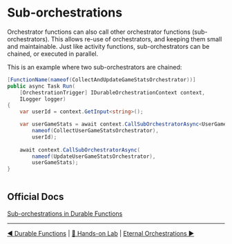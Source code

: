 # Sub-orchestrations

Orchestrator functions can also call other orchestrator functions (sub-orchestrators). This allows re-use of orchestrators, and keeping them small and maintainable. Just like activity functions, sub-orchestrators can be chained, or executed in parallel.

This is an example where two sub-orchestrators are chained:

```csharp
[FunctionName(nameof(CollectAndUpdateGameStatsOrchestrator))]
public async Task Run(
    [OrchestrationTrigger] IDurableOrchestrationContext context,
    ILogger logger)
{
    var userId = context.GetInput<string>();

    var userGameStats = await context.CallSubOrchestratorAsync<UserGameStats>(
        nameof(CollectUserGameStatsOrchestrator),
        userId);
    
    await context.CallSubOrchestratorAsync(
        nameof(UpdateUserGameStatsOrchestrator),
        userGameStats);
}
    
```

## Official Docs

[Sub-orchestrations in Durable Functions](https://docs.microsoft.com/en-us/azure/azure-functions/durable/durable-functions-sub-orchestrations?tabs=csharp)

---
[◀ Durable Functions](durablefunctions.md) | [🔼 Hands-on Lab](notifysupport.md) | [Eternal Orchestrations ▶](eternalorchestrations.md)

